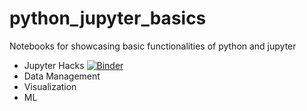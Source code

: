 # python_jupyter_basics
Notebooks for showcasing basic functionalities of python and jupyter

- Jupyter Hacks 
[![Binder](https://mybinder.org/badge_logo.svg)](https://mybinder.org/v2/gh/astridwalle/python_jupyter_basics.git/HEAD?filepath=JupyterHacks%2FJupyter-Hacks.ipynb)
- Data Management
- Visualization
- ML
